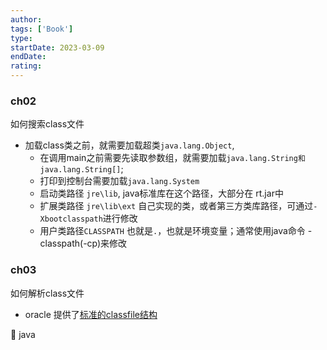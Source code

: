 ```yaml
---
author: 
tags: ['Book']
type: 
startDate: 2023-03-09
endDate: 
rating: 
---
```


### ch02
如何搜索class文件
- 加载class类之前，就需要加载超类`java.lang.Object`, 
	- 在调用main之前需要先读取参数组，就需要加载`java.lang.String和java.lang.String[]`;
	- 打印到控制台需要加载`java.lang.System`
	- 启动类路径 `jre\lib`, java标准库在这个路径，大部分在 rt.jar中 
	- 扩展类路径 `jre\lib\ext`  自己实现的类，或者第三方类库路径，可通过`-Xbootclasspath`进行修改
	- 用户类路径`CLASSPATH` 也就是`.`，也就是环境变量；通常使用java命令 -classpath(-cp)来修改

### ch03
如何解析class文件 
- oracle 提供了[标准的classfile结构](https://docs.oracle.com/javase/specs/jvms/se7/html/jvms-4.html)

🧰 java






